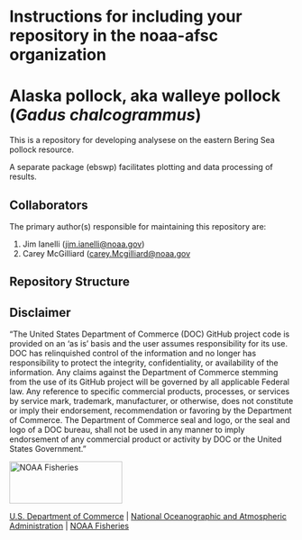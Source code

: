 # Instructions for including your repository in the noaa-afsc organization
# Alaska pollock, aka walleye pollock (*Gadus chalcogrammus*)

This is a repository for developing analysese on the eastern Bering Sea pollock resource.

A separate package (ebswp) facilitates plotting and data processing of results.

## Collaborators

The primary author(s) responsible for maintaining this repository are:
  1. Jim Ianelli (jim.ianelli@noaa.gov)
  2. Carey McGilliard (carey.Mcgilliard@noaa.gov

## Repository Structure




## Disclaimer
“The United States Department of Commerce (DOC) GitHub project code is provided on an ‘as is’ basis and the user assumes responsibility for its use. DOC has relinquished control of the information and no longer has responsibility to protect the integrity, confidentiality, or availability of the information. Any claims against the Department of Commerce stemming from the use of its GitHub project will be governed by all applicable Federal law. Any reference to specific commercial products, processes, or services by service mark, trademark, manufacturer, or otherwise, does not constitute or imply their endorsement, recommendation or favoring by the Department of Commerce. The Department of Commerce seal and logo, or the seal and logo of a DOC bureau, shall not be used in any manner to imply endorsement of any commercial product or activity by DOC or the United States Government.”

<img src="https://raw.githubusercontent.com/nmfs-general-modeling-tools/nmfspalette/main/man/figures/noaa-fisheries-rgb-2line-horizontal-small.png" width="200" style="height: 75px !important;"  alt="NOAA Fisheries"> 

[U.S. Department of Commerce](https://www.commerce.gov/) | [National Oceanographic and Atmospheric Administration](https://www.noaa.gov) | [NOAA Fisheries](https://www.fisheries.noaa.gov/)


